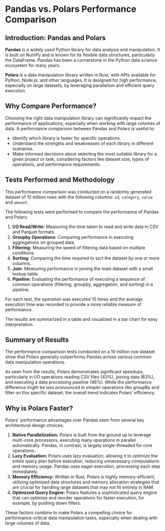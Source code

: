 # Pandas vs. Polars Performance Comparison

## Introduction: Pandas and Polars

**Pandas** is a widely used Python library for data analysis and manipulation. It is built on NumPy and is known for its flexible data structures, particularly the DataFrame. Pandas has been a cornerstone in the Python data science ecosystem for many years.

**Polars** is a data manipulation library written in Rust, with APIs available for Python, Node.js, and other languages. It is designed for high performance, especially on large datasets, by leveraging parallelism and efficient query execution.

## Why Compare Performance?

Choosing the right data manipulation library can significantly impact the performance of applications, especially when working with large volumes of data. A performance comparison between Pandas and Polars is useful to:

*   Identify which library is faster for specific operations.
*   Understand the strengths and weaknesses of each library in different scenarios.
*   Make informed decisions about selecting the most suitable library for a given project or task, considering factors like dataset size, types of operations, and performance requirements.

## Tests Performed and Methodology

This performance comparison was conducted on a randomly generated dataset of 10 million rows with the following columns: `id`, `category`, `value` and `amount`.

The following tests were performed to compare the performance of Pandas and Polars:

1.  **I/O Read/Write:** Measuring the time taken to read and write data in CSV and Parquet formats.
2.  **Groupby Operations:** Comparing performance in executing aggregations on grouped data.
3.  **Filtering:** Measuring the speed of filtering data based on multiple conditions.
4.  **Sorting:** Comparing the time required to sort the dataset by one or more columns.
5.  **Join:** Measuring performance in joining the main dataset with a small lookup table.
6.  **Pipeline:** Evaluating the performance of executing a sequence of common operations (filtering, groupby, aggregation, and sorting) in a pipeline.

For each test, the operation was executed 10 times and the average execution time was recorded to provide a more reliable measure of performance.

The results are summarized in a table and visualized in a bar chart for easy interpretation.

## Summary of Results

The performance comparison tests conducted on a 10 million row dataset show that Polars generally outperforms Pandas across various common data manipulation operations.

As seen from the results, Polars demonstrates significant speedups, particularly in I/O operations reading CSV files (43%), joining data (63%), and executing a data processing pipeline (46%). While the performance difference might be less pronounced in simpler operations like groupBy and filter on this specific dataset, the overall trend indicates Polars' efficiency.

## Why is Polars Faster?

Polars' performance advantages over Pandas stem from several key architectural design choices:

1.  **Native Parallelization:** Polars is built from the ground up to leverage multi-core processors, executing many operations in parallel automatically. Pandas, in contrast, is largely single-threaded for core operations.
2.  **Lazy Evaluation:** Polars uses lazy evaluation, allowing it to optimize the entire query plan before execution, reducing unnecessary computations and memory usage. Pandas uses eager execution, processing each step immediately.
3.  **Memory Efficiency:** Written in Rust, Polars is highly memory-efficient, utilizing optimized data structures and memory allocation strategies that are crucial for handling large datasets that may not fit entirely in RAM.
4.  **Optimized Query Engine:** Polars features a sophisticated query engine that can optimize and reorder operations for faster execution, for example, by pushing down filters.

These factors combine to make Polars a compelling choice for performance-critical data manipulation tasks, especially when dealing with large volumes of data.
